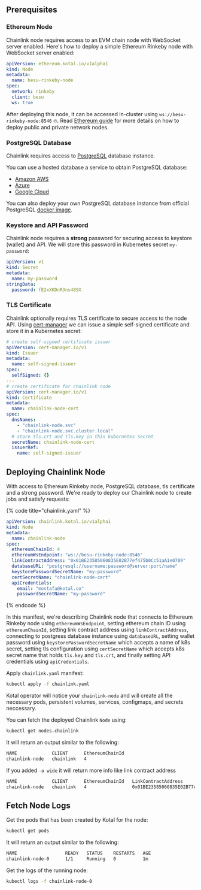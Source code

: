 ## Prerequisites

### Ethereum Node

Chainlink node requires access to an EVM chain node with WebSocket server enabled. Here's how to deploy a simple Ethereum Rinkeby node with WebSocket server enabled:

```yaml
apiVersion: ethereum.kotal.io/v1alpha1
kind: Node
metadata:
  name: besu-rinkeby-node
spec:
  network: rinkeby
  client: besu
  ws: true
```

After deploying this node, it can be accessed in-cluster using `ws://besu-rinkeby-node:8546` 🔥. Read [Ethereum guide](../ethereum/README.md) for more details on how to deploy public and private network nodes.

### PostgreSQL Database

Chainlink requires access to [PostgreSQL](https://www.postgresql.org) database instance.

You can use a hosted database a service to obtain PostgreSQL database:

* [Amazon AWS](https://aws.amazon.com/getting-started/hands-on/create-connect-postgresql-db/)
* [Azure](https://docs.microsoft.com/en-us/azure/postgresql/quickstart-create-server-database-portal)
* [Google Cloud](https://cloud.google.com/community/tutorials/setting-up-postgres)

You can also deploy your own PostgreSQL database instance from official PostgreSQL [docker image](https://hub.docker.com/_/postgres).

### Keystore and API Password

Chainlink node requires a **strong** password for securing access to keystore (wallet) and API. We will store this password in Kubernetes secret `my-password`:

```yaml
apiVersion: v1
kind: Secret
metadata:
  name: my-password
stringData:
  password: fE2xXKDnR3ns489X
```

### TLS Certificate

Chainlink optionally requires TLS certificate to secure access to the node API. Using [cert-manager](https://cert-manager.io) we can issue a simple self-signed certificate and store it in a Kubernetes secret:

```yaml
# create self-signed certificate issuer
apiVersion: cert-manager.io/v1
kind: Issuer
metadata:
  name: self-signed-issuer
spec:
  selfSigned: {}
---
# create certificate for chainlink node
apiVersion: cert-manager.io/v1
kind: Certificate
metadata:
  name: chainlink-node-cert
spec:
  dnsNames:
    - "chainlink-node.svc"
    - "chainlink-node.svc.cluster.local"
  # store tls.crt and tls.key in this kubernetes secret
  secretName: chainlink-node-cert
  issuerRef:
    name: self-signed-issuer
```

## Deploying Chainlink Node

With access to Ethereum Rinkeby node, PostgreSQL database, tls certificate and a strong password. We're ready to deploy our Chainlink node to create jobs and satisfy requests:

{% code title="chainlink.yaml" %}
```yaml
apiVersion: chainlink.kotal.io/v1alpha1
kind: Node
metadata:
  name: chainlink-node
spec:
  ethereumChainId: 4
  ethereumWsEndpoint: "ws://besu-rinkeby-node:8546"
  linkContractAddress: "0x01BE23585060835E02B77ef475b0Cc51aA1e0709"
  databaseURL: "postgresql://username:password@server:port/name"
  keystorePasswordSecretName: "my-password"
  certSecretName: "chainlink-node-cert"
  apiCredentials:
    email: "mostafa@kotal.co"
    passwordSecretName: "my-password"
```
{% endcode %}

In this manifest, we're describing Chainlink node that connects to Ethereum Rinkeby node using `ethereumWsEndpoint`, setting ethereum chain ID using `ethereumChainId`, setting link contract address using `linkContractAddress`, connecting to postgress database instance using `databaseURL`, setting wallet password using `keystorePasswordSecretName` which accepts a name of k8s secret, setting tls configuration using `certSecretName` which accepts k8s secret name that holds `tls.key` and `tls.crt`, and finally setting API credentials using `apiCredentials`.


Apply `chainlink.yaml` manifest:

```bash
kubectl apply -f chainlink.yaml
```

Kotal operator will notice your `chainlink-node` and will create all the necessary pods, persistent volumes, services, configmaps, and secrets neccessary.

You can fetch the deployed Chainlink `Node` using:

```bash
kubectl get nodes.chainlink
```

It will return an output similar to the following:

```bash
NAME             CLIENT      EthereumChainId
chainlink-node   chainlink   4
```

If you added `-o wide` it will return more info like link contract address

```bash
NAME             CLIENT      EthereumChainId   LinkContractAddress
chainlink-node   chainlink   4                 0x01BE23585060835E02B77ef475b0Cc51aA1e0709
```

## Fetch Node Logs

Get the pods that has been created by Kotal for the node:

```bash
kubectl get pods
```

It will return an output similar to the following:

```bash
NAME                  READY   STATUS    RESTARTS   AGE
chainlink-node-0      1/1     Running   0          1m
```

Get the logs of the running node:

```bash
kubectl logs -f chainlink-node-0
```

